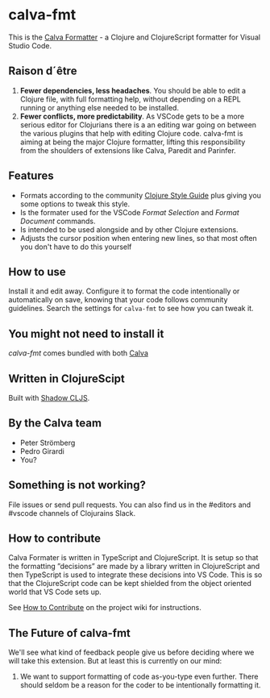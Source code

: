 # calva-fmt

This is the [Calva Formatter](https://marketplace.visualstudio.com/items?itemName=cospaia.calva-fmt) - a Clojure and ClojureScript formatter for Visual Studio Code.

## Raison d´être

1. **Fewer dependencies, less headaches**. You should be able to edit a Clojure file, with full formatting help, without depending on a REPL running or anything else needed to be installed.
1. **Fewer conflicts, more predictability**. As VSCode gets to be a more serious editor for Clojurians there is a an editing war going on between the various plugins that help with editing Clojure code. calva-fmt is aiming at being the major Clojure formatter, lifting this responsibility from the shoulders of extensions like Calva, Paredit and Parinfer.

## Features

* Formats according to the community [Clojure Style Guide](https://github.com/bbatsov/clojure-style-guide) plus giving you some options to tweak this style.
* Is the formater used for the VSCode *Format Selection* and *Format Document* commands.
* Is intended to be used alongside and by other Clojure extensions.
* Adjusts the cursor position when entering new lines, so that most often you don't have to do this yourself

## How to use

Install it and edit away. Configure it to format the code intentionally or automatically on save, knowing that your code follows community guidelines. Search the settings for `calva-fmt` to see how you can tweak it.

## You might not need to install it

*calva-fmt* comes bundled with both [Calva](https://marketplace.visualstudio.com/items?itemName=cospaia.clojure4vscode)

## Written in ClojureScipt

Built with [Shadow CLJS](http://shadow-cljs.org/).

## By the Calva team

* Peter Strömberg
* Pedro Girardi
* You?

## Something is not working?

File issues or send pull requests. You can also find us in the #editors and #vscode channels of Clojurains Slack.

## How to contribute


Calva Formater is written in TypeScript and ClojureScript. It is setup so that the formatting ”decisions” are made by a library written in ClojureScript and then TypeScript is used to integrate these decisions into VS Code. This is so that the ClojureScript code can be kept shielded from the object oriented world that VS Code sets up.

See [How to Contribute](https://github.com/BetterThanTomorrow/calva-fmt/wiki/How-to-Contribute) on the project wiki for instructions.

## The Future of calva-fmt
We'll see what kind of feedback people give us before deciding where we will take this extension. But at least this is currently on our mind:
1. We want to support formatting of code as-you-type even further. There should seldom be a reason for the coder to be intentionally formatting it.